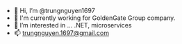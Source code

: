 - 👋 Hi, I’m @trungnguyen1697
- 👯 I'm currently working for GoldenGate Group company.
- 👀 I’m interested in ... .NET, microservices
- 📫 trungnguyen.1697@gmail.com

<!---
trungnguyen1697/trungnguyen1697 is a ✨ special ✨ repository because its `README.md` (this file) appears on your GitHub profile.
You can click the Preview link to take a look at your changes.
--->
